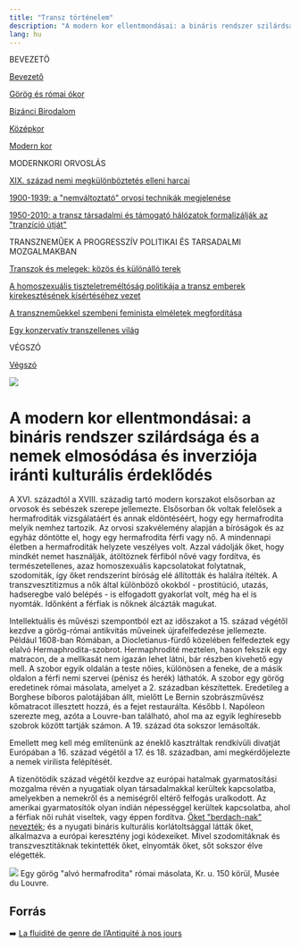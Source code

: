 ```yaml
---
title: "Transz történelem"
description: "A modern kor ellentmondásai: a bináris rendszer szilárdsága és a nemek elmosódása és inverziója iránti kulturális érdeklődés"
lang: hu
---
```


<div class="floating-columns">

<div class="floating-bar">


BEVEZETÖ

[Bevezető](/#/entry?id=transz-tortenelem)

[Görög és római ókor](/#/entry?id=transz-tortenelem-gorog-es-romai-okor)

[Bizánci Birodalom](/#/entry?id=transz-tortenelem-bizanci-birodalom)

[Középkor](/#/entry?id=transz-tortenelem-kozepkor)

[Modern kor](/#/entry?id=transz-tortenelem-modern-kor)

MODERNKORI ORVOSLÁS

[XIX. század nemi megkülönböztetés elleni harcai](/#/entry?id=transz-tortenelem-xix-szazad)

[1900-1939: a "nemváltoztató" orvosi technikák megjelenése](/#/entry?id=transz-tortenelem-nemvaltoztato-orvosi-technikak-megjelenese)

[1950-2010: a transz társadalmi és támogató hálózatok formalizálják az "tranzíció útját"](/#/entry?id=transz-tortenelem-xx-szazad)

TRANSZNEMŰEK A PROGRESSZÍV POLITIKAI ÉS TARSADALMI MOZGALMAKBAN

[Transzok és melegek: közös és különálló terek](/#/entry?id=transz-tortenelem-transzok-es-melegek)

[A homoszexuális tiszteletreméltóság politikája a transz emberek kirekesztésének kísértéséhez vezet](/#/entry?id=transz-tortenelem-meleg-tisztelet-transz-kirekesztes)

[A transzneműekkel szembeni feminista elméletek megfordítása](/#/entry?id=transz-tortenelem-feminista-elmeletek-megforditasa)

[Egy konzervatív transzellenes világ](/#/entry?id=transz-tortenelem-konzervativ-transzellenes-vilag)

VÉGSZÓ

[Végszó](/#/entry?id=transz-tortenelem-konkluzio)

</div>

<div class="wiki-content">

<div class="header-image"><img src="assets/images/undraw_moving.svg" /></div>

# A modern kor ellentmondásai: a bináris rendszer szilárdsága és a nemek elmosódása és inverziója iránti kulturális érdeklődés

A XVI. századtól a XVIII. századig tartó modern korszakot elsősorban az orvosok és sebészek szerepe jellemezte. Elsősorban ők voltak felelősek a hermafroditák vizsgálatáért és annak eldöntéséért, hogy egy hermafrodita melyik nemhez tartozik. Az orvosi szakvélemény alapján a bíróságok és az egyház döntötte el, hogy egy hermafrodita férfi vagy nő. A mindennapi életben a hermafroditák helyzete veszélyes volt. Azzal vádolják őket, hogy mindkét nemet használják, átöltöznek férfiból nővé vagy fordítva, és természetellenes, azaz homoszexuális kapcsolatokat folytatnak, szodomiták, így őket rendszerint bíróság elé állították és halálra ítélték. A transzvesztitizmus a nők által különböző okokból - prostitúció, utazás, hadseregbe való belépés - is elfogadott gyakorlat volt, még ha el is nyomták. Időnként a férfiak is nőknek álcázták magukat.

Intellektuális és művészi szempontból ezt az időszakot a 15. század végétől kezdve a görög-római antikvitás műveinek újrafelfedezése jellemezte. Például 1608-ban Rómában, a Diocletianus-fürdő közelében felfedeztek egy elalvó Hermaphrodita-szobrot. Hermaphrodité meztelen, hason fekszik egy matracon, de a mellkasát nem igazán lehet látni, bár részben kivehető egy mell. A szobor egyik oldalán a teste nőies, különösen a feneke, de a másik oldalon a férfi nemi szervei (pénisz és herék) láthatók. A szobor egy görög eredetinek római másolata, amelyet a 2. században készítettek. Eredetileg a Borghese bíboros palotájában állt, mielőtt Le Bernin szobrászművész kőmatracot illesztett hozzá, és a fejet restaurálta. Később I. Napóleon szerezte meg, azóta a Louvre-ban található, ahol ma az egyik leghíresebb szobrok között tartják számon. A 19. század óta sokszor lemásolták.

Emellett meg kell még említenünk az éneklő kasztráltak rendkívüli divatját Európában a 16. század végétől a 17. és 18. században, ami megkérdőjelezte a nemek virilista felépítését.

A tizenötödik század végétől kezdve az európai hatalmak gyarmatosítási mozgalma révén a nyugatiak olyan társadalmakkal kerültek kapcsolatba, amelyekben a nemekről és a nemiségről eltérő felfogás uralkodott. Az amerikai gyarmatosítók olyan indián népességgel kerültek kapcsolatba, ahol a férfiak női ruhát viseltek, vagy éppen fordítva. [Öket "berdach-nak" nevezték](https://muse.jhu.edu/pub/267/edited_volume/chapter/2760658); és a nyugati bináris kulturális korlátoltsággal látták őket, alkalmazva a európai keresztény jogi kódexeiket. Mivel szodomitáknak és transzvesztitáknak tekintették őket, elnyomták őket, sőt sokszor élve elégették.

<div class="content-image"><img src="assets/images/sleeping-hermaphroditus.png" />
<span>Egy görög "alvó hermafrodita" római másolata, Kr. u. 150 körül, Musée du Louvre.</span></div>





## Forrás

➡️ [La fluidité de genre de l’Antiquité à nos jours](https://institutlaboetie.fr/wp-content/uploads/2023/06/NOTE-ILB-LGBT-1.pdf)

</div>